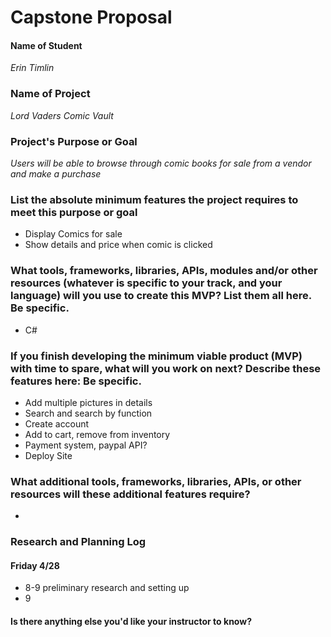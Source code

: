 # Capstone Proposal

#### Name of Student
_Erin Timlin_

### Name of Project
_Lord Vaders Comic Vault_

### Project's Purpose or Goal
_Users will be able to browse through comic books for sale from a vendor and make a purchase_

### List the absolute minimum features the project requires to meet this purpose or goal
* Display Comics for sale
* Show details and price when comic is clicked

### What tools, frameworks, libraries, APIs, modules and/or other resources (whatever is specific to your track, and your language) will you use to create this MVP? List them all here. Be specific.
* C#

### If you finish developing the minimum viable product (MVP) with time to spare, what will you work on next? Describe these features here: Be specific.
* Add multiple pictures in details
* Search and search by function
* Create account
* Add to cart, remove from inventory
* Payment system, paypal API?
* Deploy Site


### What additional tools, frameworks, libraries, APIs, or other resources will these additional features require?
* 

### Research and Planning Log
#### Friday 4/28
* 8-9 preliminary research and setting up 
* 9


#### Is there anything else you'd like your instructor to know?
